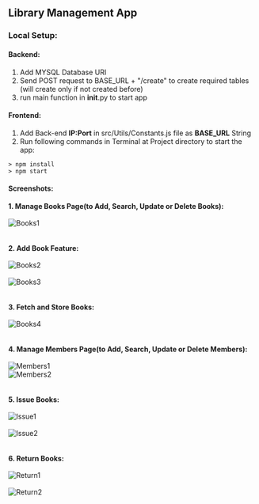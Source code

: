 ## Library Management App

### Local Setup:
#### Backend:
  1. Add MYSQL Database URI
  2. Send POST request to BASE_URL + "/create" to create required tables (will create only if not created before)
  3. run main function in __init__.py to start app
#### Frontend:
  1. Add Back-end **IP:Port** in src/Utils/Constants.js file as **BASE_URL** String
  2. Run following commands in Terminal at Project directory to start the app:
~~~
> npm install
> npm start
~~~~

#### Screenshots:

  **1. Manage Books Page(to Add, Search, Update or Delete Books):** 
  \
  \
    ![Books1](https://github.com/combinator-cs/LibraryManageApp/assets/47257439/5a17a963-556b-47ce-bf2f-13fa0543001f)
  \
  \
  \
  **2. Add Book Feature:**
  \
  \
    ![Books2](https://github.com/combinator-cs/LibraryManageApp/assets/47257439/46916711-056a-4387-b1be-82352528d5fc)
    \
    \
    ![Books3](https://github.com/combinator-cs/LibraryManageApp/assets/47257439/19a80ed4-addd-4568-a9f3-3bfaeddfd147)
  \
  \
  \
  **3. Fetch and Store Books:**
  \
  \
  ![Books4](https://github.com/combinator-cs/LibraryManageApp/assets/47257439/9f9ea219-da70-4ff9-9e00-78f777a23ebd)
  \
  \
  \
  **4. Manage Members Page(to Add, Search, Update or Delete Members):**
  \
  \
    ![Members1](https://github.com/combinator-cs/LibraryManageApp/assets/47257439/2f907e89-daf8-49de-909b-dcfcb05bc269)
    \
    ![Members2](https://github.com/combinator-cs/LibraryManageApp/assets/47257439/e7998c6b-10e2-46bb-a8e4-34be200dd1c5)
  \
  \
  \
  **5. Issue Books:**
  \
  \
    ![Issue1](https://github.com/combinator-cs/LibraryManageApp/assets/47257439/0f403280-b62c-4450-9911-72f95db12174)
    \
    \
    ![Issue2](https://github.com/combinator-cs/LibraryManageApp/assets/47257439/9b296176-3fbf-451c-a6b6-22eb48c0f01a)
  \
  \
  \
  **6. Return Books:**
  \
  \
  ![Return1](https://github.com/combinator-cs/LibraryManageApp/assets/47257439/f549f734-2ed2-4a0b-86e8-2c2a9d2dec82)
  \
  \
  ![Return2](https://github.com/combinator-cs/LibraryManageApp/assets/47257439/06e8524a-4fbd-4010-a9ec-3fa81af8a3cb)


